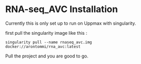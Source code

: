 # RNA-seq_AVC Installation

Currently this is only set up to run on Uppmax with singularity. 

first pull the singularity image like this :
```
singularity pull --name rnaseq_avc.img docker://arontommi/rna_avc:latest
```

Pull the project and you are good to go. 